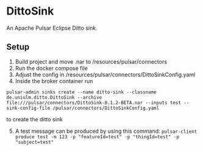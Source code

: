 # DittoSink

An Apache Pulsar Eclipse Ditto sink.

## Setup
1. Build project and move .nar to /resources/pulsar/connectors
2. Run the docker compose file
3. Adjust the config in /resources/pulsar/connectors/DittoSinkConfig.yaml
4. Inside the broker container run

```pulsar-admin sinks create --name ditto-sink --classname de.uniulm.ditto.DittoSink --archive file:///pulsar/connectors/DittoSink-0.1.2-BETA.nar --inputs test --sink-config-file /pulsar/connectors/DittoSinkConfig.yaml```

to create the ditto sink

5. A test message can be produced by using this command: ```pulsar-client produce test -m 123 -p "featureId=test" -p "thingId=test" -p "subject=test"```